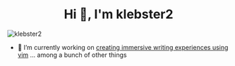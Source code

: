 <h1 align="center">Hi 👋, I'm klebster2</h1>

<p align="left"> <img src="https://komarev.com/ghpvc/?username=klebster2&label=Profile%20views&color=0e75b6&style=flat" alt="klebster2" /> </p>

- 🔭 I’m currently working on [creating immersive writing experiences using vim](https://github.com/klebster2/vimrc)
... among a bunch of other things
